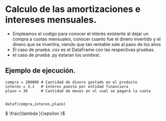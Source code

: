 # Calculo de las amortizaciones e intereses mensuales.

- Empleamos el codigo para conocer el interés existente al dejar un compra a cuotas mensuales, conocer cuanto fue el dinero invertido y el dinero que se invertira, viendo que tan rentable sale al paso de los años
- El caso de prueba .csv es el DataFrame con las respectivas pruebas.
- el caso de prueba .py estaran los unnitest.   
## Ejemplo de ejecución.
    compra = 200000 # Cantidad de dinero gastado en el producto
    interes = 3.1   # Interes puesto por entidad financiera
    plazo = 36      # Cantidad de meses en el cual se pagará la cuota
    
    
    dataf(compra,interes,plazo)
$ \frac{\lambda }{\epsilon }$
